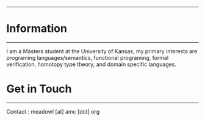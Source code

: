 
---
# Information
----

I am a Masters student at the University of Kansas, my primary interests are programing languages/semantics, functional programing, formal verification, homotopy type theory, and domain specific languages.

# Get in Touch
-----

Contact
: meadowl \[at\] amc \[dot\] org
